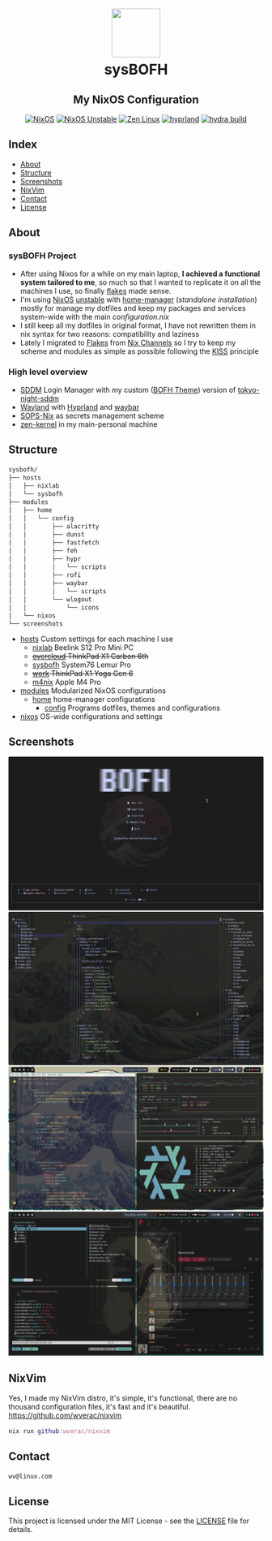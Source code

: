  <h1 id="header" align="center">
  <img src="https://github.com/NixOS/nixos-artwork/blob/c68a508b95baa0fcd99117f2da2a0f66eb208bbf/logo/nix-snowflake-colours.svg" width="96px" height="96px" />
  <br>
  sysBOFH
</h1>

<h2 align="center">My NixOS Configuration</h2>

<div align="center">

[![NixOS](https://img.shields.io/badge/NixOS-Configuration-blue)](https://nixos.org)
[![NixOS Unstable](https://img.shields.io/badge/NixOS-unstable-blue.svg?style=flat-square&logo=NixOS&logoColor=white)](https://nixos.org)
[![Zen Linux](https://img.shields.io/badge/kernel-zen-blue)](https://github.com/zen-kernel/zen-kernel)
[![hyprland](https://img.shields.io/badge/hyprland-unstable-informational.svg?style=flat&logo=wayland)](https://hyprland.org/)
[![hydra build](https://img.shields.io/badge/Hydra_build-status-blue)](https://hydra.billy.sh/jobset/sysBOFH/sysbofh#tabs-jobs)

</div>

## Index

- [About](#About)
- [Structure](#Structure)
- [Screenshots](#Screenshots)
- [NixVim](#NixVim)
- [Contact](#Contact)
- [License](#License)

## About

### sysBOFH Project

- After using Nixos for a while on my main laptop, **I achieved a functional system tailored to me**, so much so that I wanted to replicate it on all the machines I use, so finally [flakes](https://nixos.wiki/wiki/Flakes) made sense.
- I'm using [NixOS](https://nixos.org/) [unstable](https://channels.nixos.org/?prefix=nixos-unstable/) with [home-manager](https://nixos.wiki/wiki/Home_Manager) (_standalone installation_) mostly for manage my dotfiles and keep my packages and services system-wide with the main _configuration.nix_
- I still keep all my dotfiles in original format, I have not rewritten them in nix syntax for two reasons: compatibility and laziness
- Lately I migrated to [Flakes](https://nixos.wiki/wiki/Flakes) from [Nix Channels](https://nixos.wiki/wiki/Nix_channels) so I try to keep my scheme and modules as simple as possible following the [KISS](https://en.wikipedia.org/wiki/KISS_principle) principle

### High level overview

- [SDDM](https://github.com/sddm/sddm) Login Manager with my custom ([BOFH Theme](https://github.com/wverac/bofh-theme-sddm)) version of [tokyo-night-sddm](https://github.com/rototrash/tokyo-night-sddm)
- [Wayland](https://wayland.freedesktop.org/) with [Hyprland](https://hyprland.org/) and [waybar](https://github.com/alexays/waybar)
- [SOPS-Nix](https://github.com/Mic92/sops-nix) as secrets management scheme
- [zen-kernel](https://github.com/zen-kernel/zen-kernel) in my main-personal machine

## Structure

```
sysbofh/
├── hosts
│   ├── nixlab
│   └── sysbofh
├── modules
│   ├── home
│   │   └── config
│   │       ├── alacritty
│   │       ├── dunst
│   │       ├── fastfetch
│   │       ├── feh
│   │       ├── hypr
│   │       │   └── scripts
│   │       ├── rofi
│   │       ├── waybar
│   │       │   └── scripts
│   │       └── wlogout
│   │           └── icons
│   └── nixos
└── screenshots
```

- [hosts](hosts) Custom settings for each machine I use
  - [nixlab](hosts/nixlab) Beelink S12 Pro Mini PC
  - ~~[overcloud](hosts/overcloud) ThinkPad X1 Carbon 6th~~
  - [sysbofh](hosts/sysbofh) System76 Lemur Pro
  - ~~[work](hosts/work) ThinkPad X1 Yoga Gen 6~~
  - [m4nix](hosts/minix) Apple M4 Pro
- [modules](modules) Modularized NixOS configurations
  - [home](modules/home) home-manager configurations
    - [config](modules/home/config) Programs dotfiles, themes and configurations
- [nixos](modules/nixos) OS-wide configurations and settings

## Screenshots

![lunarvim](https://github.com/wverac/nixvim/blob/main/assets/BOFH_01.png)
![lunarvim](https://github.com/wverac/nixvim/blob/main/assets/BOFH_02.png)
![overcloud02](screenshots/overcloud_02.png)
![overcloud01](screenshots/overcloud_01.png)

## NixVim

Yes, I made my NixVim distro, it's simple, it's functional, there are no thousand configuration files, it's fast and it's beautiful.  
https://github.com/wverac/nixvim

```nix
nix run github:wverac/nixvim
```

## Contact

`wv@linux.com`

## License

This project is licensed under the MIT License - see the [LICENSE](LICENSE) file for details.

